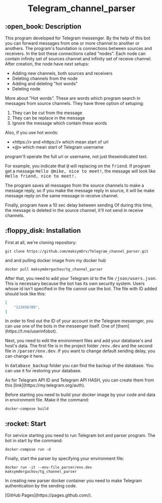 <h1 align="center">Telegram_channel_parser</h1>

<div>
<h2>:open_book: Description</h2>

<p>This program developed for Telegram messenger. By the help of this bot you can forward messages from one or more channel to another or anothers. The program's foundation is connections between sources and receivers. In the bot these connections called "nodes". Each node can contain infinity set of sources channel and infinity set of receive channel. After creation, the node have next setups:
</p>
<ul>
    <li>Adding new channels, both sources and receivers</li>
    <li>Deleting channels from the node</li>
    <li>Adding and deleting "hot words"</li>
    <li>Deleting node</li>
</ul>
<p>More about "Hot words". These are words which program search in messages from source channels. They have three option of setuping:</p>
<ol>
    <li>They can be cut from the message</li>
    <li>They can be replace in the message</li>
    <li>Ignore the message which contain these words</li>
</ol>
<p>
    Also, if you use hot words:
    <ul>
        <li>«https://» and «https://» which mean start of url</li>
        <li>«@» which mean start of Telegram username</li>
    </ul>
    program'll operate the full url or username, not just   theseindicated  text.
</p>
<p>For example, you indicate that <kbd>@</kbd> will replacing on the <kbd>friend</kbd>. If program get a message <kbd>Hello @mike, nice to meet!</kbd>, the message will look like <kbd>Hello friend, nice to meet!.</kbd></p>
<p>The program saves all messages from the source channels to make a message reply, so if you make the message reply in source, it will be make message reply on the same message in receive channel.</p>
<p>Finally, program have a 10 sec delay between sending Of during this time, the message is deleted in the source channel, it'll not send in receive channels.</p>
</div>
<div>
<h2>:floppy_disk: Installation</h2>
<p>First at all, we're cloning repository:</p>

```git
git clone https://github.com/maksymDrv/Telegram_channel_parser.git
```
<p>and and pulling docker image from my docker hub</p>

```docker
docker pull maksymdergachov/tg_channel_parser
```
<p>After that, you need to add your Telegram id to the file <kbd>/json/users.json</kbd>. This is necessary because the bot has its own security system. Users whose id isn't specified in the file cannot use the bot. The file with ID added should look like this:</p>

```json
[
    "123456789",
]
```
<p>In order to find out the ID of your account in the Telegram messenger, you can use one of the bots in the messenger itself. One of [them](https://t.me/userinfobot).</p>
<p>Next, you need to edit the environment files and add your database's and host's data. The first file is in the project folder <kbd>/env.dev</kbd> and the second file in <kbd>/parser/env.dev</kbd>. If you want to change default sending delay, you can change it here.</p>
<p>In <kbd>database_backup</kbd> folder you can find the backup of the database. You can use it for restoring your database.</p>
<p>As for Telegram API ID and Telegram API HASH, you can create them from this [link](https://my.telegram.org/auth).</p>
<p>Before starting you need to build your docker image by your code and data in environment file. Make it the command: </p>

```docker
docker-compose build
```
</div>
<div>
<h2>:rocket: Start</h2>
<p>For service starting you need to run Telegram bot and parser program. The bot in start by the command:</p>

```docker
docker-compose run -d
```
<p>Finally, start the parser by specifying your environment file:</p>

```docker
docker run -it --env-file parser/env.dev maksymdergachov/tg_channel_parser
```
<p>In creating new parser docker container you need to make Telegram authentication by the sending code.</p>
</div>
[GitHub Pages](https://pages.github.com/).
